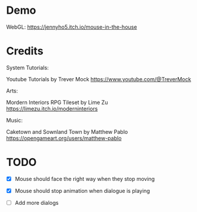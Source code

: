 # Demo
WebGL: https://jennyho5.itch.io/mouse-in-the-house

# Credits

System Tutorials:

Youtube Tutorials by Trever Mock
https://www.youtube.com/@TreverMock

Arts:

Mordern Interiors RPG Tileset by Lime Zu
https://limezu.itch.io/moderninteriors

Music:

Caketown and Sownland Town by Matthew Pablo
https://opengameart.org/users/matthew-pablo

# TODO
- [x] Mouse should face the right way when they stop moving
- [x] Mouse should stop animation when dialogue is playing
- [ ] Add more dialogs

